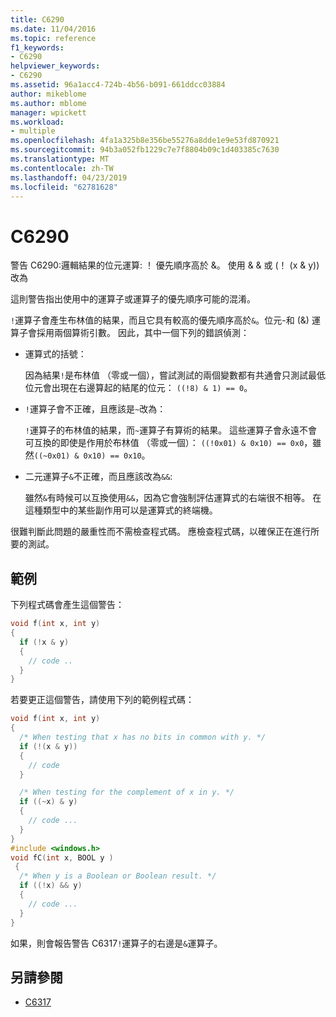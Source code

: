 ```yaml
---
title: C6290
ms.date: 11/04/2016
ms.topic: reference
f1_keywords:
- C6290
helpviewer_keywords:
- C6290
ms.assetid: 96a1acc4-724b-4b56-b091-661ddcc03884
author: mikeblome
ms.author: mblome
manager: wpickett
ms.workload:
- multiple
ms.openlocfilehash: 4fa1a325b8e356be55276a8dde1e9e53fd870921
ms.sourcegitcommit: 94b3a052fb1229c7e7f8804b09c1d403385c7630
ms.translationtype: MT
ms.contentlocale: zh-TW
ms.lasthandoff: 04/23/2019
ms.locfileid: "62781628"
---
```

# <a name="c6290"></a>C6290
警告 C6290:邏輯結果的位元運算: ！ 優先順序高於 &。 使用 & & 或 (！ (x & y)) 改為

這則警告指出使用中的運算子或運算子的優先順序可能的混淆。

`!`運算子會產生布林值的結果，而且它具有較高的優先順序高於`&`。位元-和 (&) 運算子會採用兩個算術引數。 因此，其中一個下列的錯誤偵測：

- 運算式的括號：

   因為結果`!`是布林值 （零或一個），嘗試測試的兩個變數都有共通會只測試最低位元會出現在右邊算起的結尾的位元： `((!8) & 1) == 0`。

- `!`運算子會不正確，且應該是`~`改為：

   `!`運算子的布林值的結果，而`~`運算子有算術的結果。 這些運算子會永遠不會可互換的即使是作用於布林值 （零或一個）： `((!0x01) & 0x10) == 0x0`，雖然`((~0x01) & 0x10) == 0x10`。

- 二元運算子`&`不正確，而且應該改為`&&`:

   雖然`&`有時候可以互換使用`&&`，因為它會強制評估運算式的右端很不相等。 在這種類型中的某些副作用可以是運算式的終端機。

很難判斷此問題的嚴重性而不需檢查程式碼。 應檢查程式碼，以確保正在進行所要的測試。

## <a name="example"></a>範例

下列程式碼會產生這個警告：

```cpp
void f(int x, int y)
{
  if (!x & y)
  {
    // code ..
  }
}
```

若要更正這個警告，請使用下列的範例程式碼：

```cpp
void f(int x, int y)
{
  /* When testing that x has no bits in common with y. */
  if (!(x & y))
  {
    // code
  }

  /* When testing for the complement of x in y. */
  if ((~x) & y)
  {
    // code ...
  }
}
#include <windows.h>
void fC(int x, BOOL y )
 {
  /* When y is a Boolean or Boolean result. */
  if ((!x) && y)
  {
    // code ...
  }
}
```

如果，則會報告警告 C6317`!`運算子的右邊是`&`運算子。

## <a name="see-also"></a>另請參閱

- [C6317](../code-quality/c6317.md)